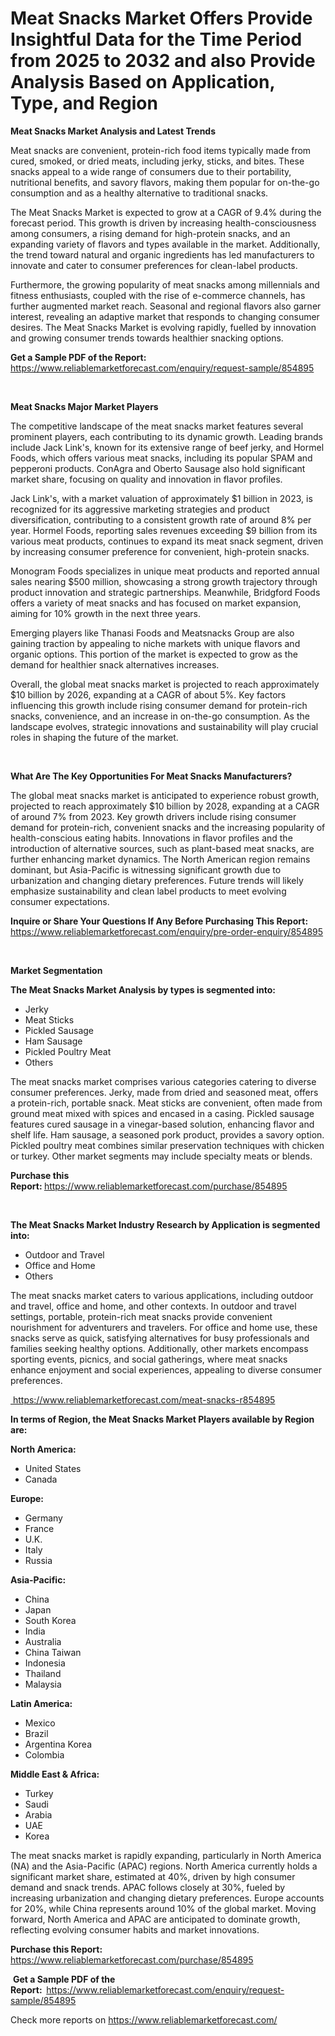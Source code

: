 <p><h1>Meat Snacks Market Offers Provide Insightful Data for the Time Period from 2025 to 2032 and also Provide Analysis Based on Application, Type, and Region</h1></p><p><strong>Meat Snacks Market Analysis and Latest Trends</strong></p>
<p><p>Meat snacks are convenient, protein-rich food items typically made from cured, smoked, or dried meats, including jerky, sticks, and bites. These snacks appeal to a wide range of consumers due to their portability, nutritional benefits, and savory flavors, making them popular for on-the-go consumption and as a healthy alternative to traditional snacks.</p><p>The Meat Snacks Market is expected to grow at a CAGR of 9.4% during the forecast period. This growth is driven by increasing health-consciousness among consumers, a rising demand for high-protein snacks, and an expanding variety of flavors and types available in the market. Additionally, the trend toward natural and organic ingredients has led manufacturers to innovate and cater to consumer preferences for clean-label products. </p><p>Furthermore, the growing popularity of meat snacks among millennials and fitness enthusiasts, coupled with the rise of e-commerce channels, has further augmented market reach. Seasonal and regional flavors also garner interest, revealing an adaptive market that responds to changing consumer desires. The Meat Snacks Market is evolving rapidly, fuelled by innovation and growing consumer trends towards healthier snacking options.</p></p>
<p><strong>Get a Sample PDF of the Report:&nbsp;</strong> <a href="https://www.reliablemarketforecast.com/enquiry/request-sample/854895?utm_campaign=2332&utm_medium=2&utm_source=Github&utm_content=ia&utm_term=14022025&utm_id=meat-snacks">https://www.reliablemarketforecast.com/enquiry/request-sample/854895</a></p>
<p>&nbsp;</p>
<p><strong>Meat Snacks Major Market Players</strong></p>
<p><p>The competitive landscape of the meat snacks market features several prominent players, each contributing to its dynamic growth. Leading brands include Jack Link's, known for its extensive range of beef jerky, and Hormel Foods, which offers various meat snacks, including its popular SPAM and pepperoni products. ConAgra and Oberto Sausage also hold significant market share, focusing on quality and innovation in flavor profiles.</p><p>Jack Link's, with a market valuation of approximately $1 billion in 2023, is recognized for its aggressive marketing strategies and product diversification, contributing to a consistent growth rate of around 8% per year. Hormel Foods, reporting sales revenues exceeding $9 billion from its various meat products, continues to expand its meat snack segment, driven by increasing consumer preference for convenient, high-protein snacks.</p><p>Monogram Foods specializes in unique meat products and reported annual sales nearing $500 million, showcasing a strong growth trajectory through product innovation and strategic partnerships. Meanwhile, Bridgford Foods offers a variety of meat snacks and has focused on market expansion, aiming for 10% growth in the next three years.</p><p>Emerging players like Thanasi Foods and Meatsnacks Group are also gaining traction by appealing to niche markets with unique flavors and organic options. This portion of the market is expected to grow as the demand for healthier snack alternatives increases.</p><p>Overall, the global meat snacks market is projected to reach approximately $10 billion by 2026, expanding at a CAGR of about 5%. Key factors influencing this growth include rising consumer demand for protein-rich snacks, convenience, and an increase in on-the-go consumption. As the landscape evolves, strategic innovations and sustainability will play crucial roles in shaping the future of the market.</p></p>
<p>&nbsp;</p>
<p><strong>What Are The Key Opportunities For Meat Snacks Manufacturers?</strong></p>
<p><p>The global meat snacks market is anticipated to experience robust growth, projected to reach approximately $10 billion by 2028, expanding at a CAGR of around 7% from 2023. Key growth drivers include rising consumer demand for protein-rich, convenient snacks and the increasing popularity of health-conscious eating habits. Innovations in flavor profiles and the introduction of alternative sources, such as plant-based meat snacks, are further enhancing market dynamics. The North American region remains dominant, but Asia-Pacific is witnessing significant growth due to urbanization and changing dietary preferences. Future trends will likely emphasize sustainability and clean label products to meet evolving consumer expectations.</p></p>
<p><strong>Inquire or Share Your Questions If Any Before Purchasing This Report:</strong> <a href="https://www.reliablemarketforecast.com/enquiry/pre-order-enquiry/854895?utm_campaign=2332&utm_medium=2&utm_source=Github&utm_content=ia&utm_term=14022025&utm_id=meat-snacks">https://www.reliablemarketforecast.com/enquiry/pre-order-enquiry/854895</a></p>
<p>&nbsp;</p>
<p><strong>Market Segmentation</strong></p>
<p><strong>The Meat Snacks Market Analysis by types is segmented into:</strong></p>
<p><ul><li>Jerky</li><li>Meat Sticks</li><li>Pickled Sausage</li><li>Ham Sausage</li><li>Pickled Poultry Meat</li><li>Others</li></ul></p>
<p><p>The meat snacks market comprises various categories catering to diverse consumer preferences. Jerky, made from dried and seasoned meat, offers a protein-rich, portable snack. Meat sticks are convenient, often made from ground meat mixed with spices and encased in a casing. Pickled sausage features cured sausage in a vinegar-based solution, enhancing flavor and shelf life. Ham sausage, a seasoned pork product, provides a savory option. Pickled poultry meat combines similar preservation techniques with chicken or turkey. Other market segments may include specialty meats or blends.</p></p>
<p><strong>Purchase this Report:&nbsp;</strong><a href="https://www.reliablemarketforecast.com/purchase/854895?utm_campaign=2332&utm_medium=2&utm_source=Github&utm_content=ia&utm_term=14022025&utm_id=meat-snacks">https://www.reliablemarketforecast.com/purchase/854895</a></p>
<p>&nbsp;</p>
<p><strong>The Meat Snacks Market Industry Research by Application is segmented into:</strong></p>
<p><ul><li>Outdoor and Travel</li><li>Office and Home</li><li>Others</li></ul></p>
<p><p>The meat snacks market caters to various applications, including outdoor and travel, office and home, and other contexts. In outdoor and travel settings, portable, protein-rich meat snacks provide convenient nourishment for adventurers and travelers. For office and home use, these snacks serve as quick, satisfying alternatives for busy professionals and families seeking healthy options. Additionally, other markets encompass sporting events, picnics, and social gatherings, where meat snacks enhance enjoyment and social experiences, appealing to diverse consumer preferences.</p></p>
<p><a href="https://www.reliablemarketforecast.com/meat-snacks-r854895?utm_campaign=2332&utm_medium=2&utm_source=Github&utm_content=ia&utm_term=14022025&utm_id=meat-snacks">&nbsp;https://www.reliablemarketforecast.com/meat-snacks-r854895</a></p>
<p><strong>In terms of Region, the Meat Snacks Market Players available by Region are:</strong></p>
<p>
    <p> <strong> North America: </strong>
        <ul>
            <li>United States</li>
            <li>Canada</li>
        </ul>
        </p> 
    <p> <strong> Europe: </strong>
        <ul>
            <li>Germany</li>
            <li>France</li>
            <li>U.K.</li>
            <li>Italy</li>
            <li>Russia</li>
        </ul>
        </p> 
    <p> <strong> Asia-Pacific: </strong>
        <ul>
            <li>China</li>
            <li>Japan</li>
            <li>South Korea</li>
            <li>India</li>
            <li>Australia</li>
            <li>China Taiwan</li>
            <li>Indonesia</li>
            <li>Thailand</li>
            <li>Malaysia</li>
        </ul>
        </p> 
    <p> <strong> Latin America: </strong>
        <ul>
            <li>Mexico</li>
            <li>Brazil</li>
            <li>Argentina Korea</li>
            <li>Colombia</li>
        </ul>
        </p> 
    <p> <strong> Middle East & Africa: </strong>
        <ul>
            <li>Turkey</li>
            <li>Saudi</li>
            <li>Arabia</li>
            <li>UAE</li>
            <li>Korea</li>
        </ul>
    </p>
    </p>
<p><p>The meat snacks market is rapidly expanding, particularly in North America (NA) and the Asia-Pacific (APAC) regions. North America currently holds a significant market share, estimated at 40%, driven by high consumer demand and snack trends. APAC follows closely at 30%, fueled by increasing urbanization and changing dietary preferences. Europe accounts for 20%, while China represents around 10% of the global market. Moving forward, North America and APAC are anticipated to dominate growth, reflecting evolving consumer habits and market innovations.</p></p>
<p><strong>Purchase this Report: </strong><a href="https://www.reliablemarketforecast.com/purchase/854895?utm_campaign=2332&utm_medium=2&utm_source=Github&utm_content=ia&utm_term=14022025&utm_id=meat-snacks">https://www.reliablemarketforecast.com/purchase/854895</a></p>
<p>&nbsp;<strong>Get a Sample PDF of the Report:&nbsp;&nbsp;</strong><a href="https://www.reliablemarketforecast.com/enquiry/request-sample/854895?utm_campaign=2332&utm_medium=2&utm_source=Github&utm_content=ia&utm_term=14022025&utm_id=meat-snacks">https://www.reliablemarketforecast.com/enquiry/request-sample/854895</a></p>
<p><strong></strong></p>
<p>Check more reports on <a href="https://www.reliablemarketforecast.com/?utm_campaign=2332&utm_medium=2&utm_source=Github&utm_content=ia&utm_term=14022025&utm_id=meat-snacks">https://www.reliablemarketforecast.com/</a></p>